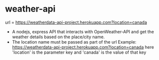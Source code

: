 # weather-api
url = https://weatherdata-api-project.herokuapp.com?location=canada

- A nodejs, express API that interacts with OpenWeather-API and get the weather details based on the place/city name.
- The location name must be passed as part of the url
Example:
 https://weatherdata-api-project.herokuapp.com?location=canada
 here 'location' is the parameter key and 'canada' is the value of that key
